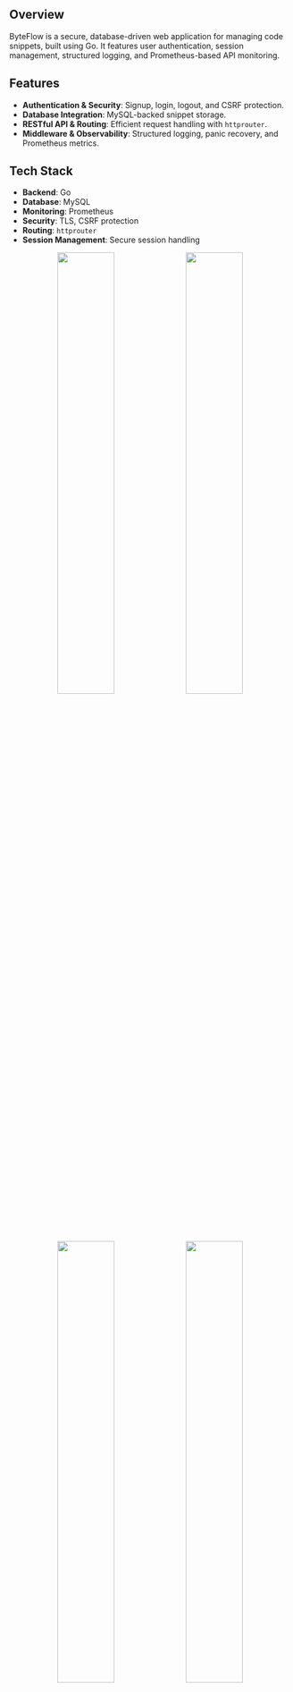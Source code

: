 

## Overview
ByteFlow is a secure, database-driven web application for managing code snippets, built using Go. It features user authentication, session management, structured logging, and Prometheus-based API monitoring.

## Features
- **Authentication & Security**: Signup, login, logout, and CSRF protection.
- **Database Integration**: MySQL-backed snippet storage.
- **RESTful API & Routing**: Efficient request handling with `httprouter`.
- **Middleware & Observability**: Structured logging, panic recovery, and Prometheus metrics.

## Tech Stack
- **Backend**: Go
- **Database**: MySQL
- **Monitoring**: Prometheus
- **Security**: TLS, CSRF protection
- **Routing**: `httprouter`
- **Session Management**: Secure session handling


<p align="center">
  <img src="https://github.com/user-attachments/assets/923bc86a-ffdb-4958-8545-deaaca4747b7" width="45%">
  <img src="https://github.com/user-attachments/assets/1d9ee66c-bab5-4f6c-a44d-eeb8ddf7930f" width="45%">
</p>

<p align="center">
  <img src="https://github.com/user-attachments/assets/37bd216d-b6a2-44a8-8efb-18ac16724b8b" width="45%">
  <img src="https://github.com/user-attachments/assets/7324b73e-a744-4028-9e2c-3a46fdf605cc" width="45%">
</p>
